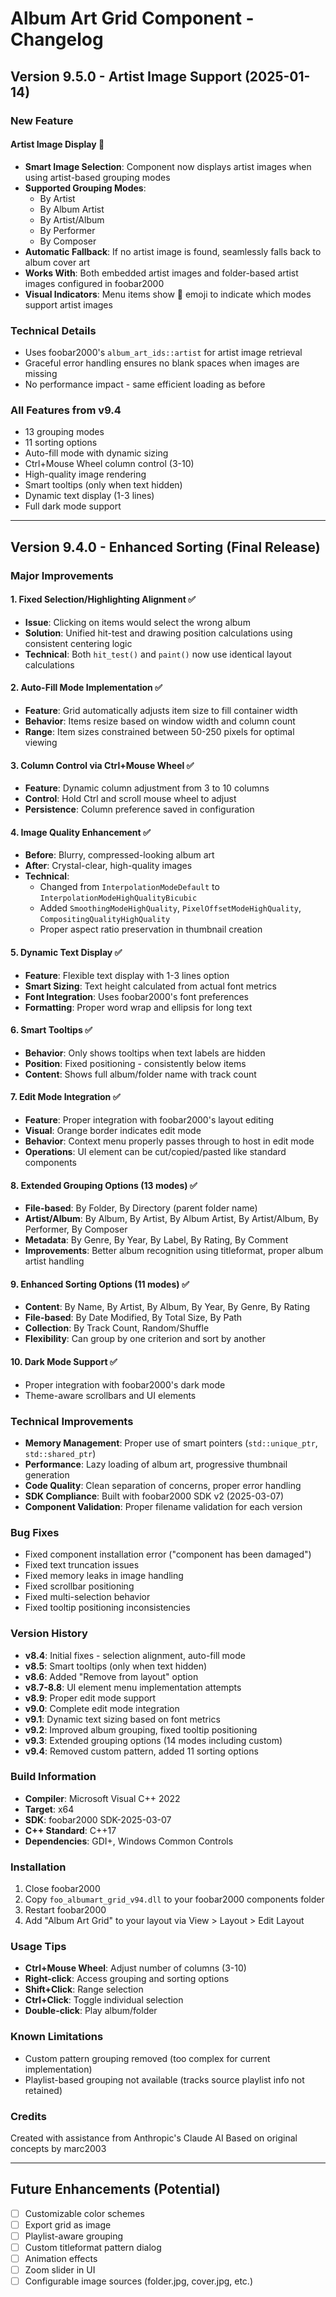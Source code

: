 # Album Art Grid Component - Changelog

## Version 9.5.0 - Artist Image Support (2025-01-14)

### New Feature

#### Artist Image Display 🎤
- **Smart Image Selection**: Component now displays artist images when using artist-based grouping modes
- **Supported Grouping Modes**:
  - By Artist
  - By Album Artist  
  - By Artist/Album
  - By Performer
  - By Composer
- **Automatic Fallback**: If no artist image is found, seamlessly falls back to album cover art
- **Works With**: Both embedded artist images and folder-based artist images configured in foobar2000
- **Visual Indicators**: Menu items show 🎤 emoji to indicate which modes support artist images

### Technical Details
- Uses foobar2000's `album_art_ids::artist` for artist image retrieval
- Graceful error handling ensures no blank spaces when images are missing
- No performance impact - same efficient loading as before

### All Features from v9.4
- 13 grouping modes
- 11 sorting options  
- Auto-fill mode with dynamic sizing
- Ctrl+Mouse Wheel column control (3-10)
- High-quality image rendering
- Smart tooltips (only when text hidden)
- Dynamic text display (1-3 lines)
- Full dark mode support

---

## Version 9.4.0 - Enhanced Sorting (Final Release)

### Major Improvements

#### 1. Fixed Selection/Highlighting Alignment ✅
- **Issue**: Clicking on items would select the wrong album
- **Solution**: Unified hit-test and drawing position calculations using consistent centering logic
- **Technical**: Both `hit_test()` and `paint()` now use identical layout calculations

#### 2. Auto-Fill Mode Implementation ✅
- **Feature**: Grid automatically adjusts item size to fill container width
- **Behavior**: Items resize based on window width and column count
- **Range**: Item sizes constrained between 50-250 pixels for optimal viewing

#### 3. Column Control via Ctrl+Mouse Wheel ✅
- **Feature**: Dynamic column adjustment from 3 to 10 columns
- **Control**: Hold Ctrl and scroll mouse wheel to adjust
- **Persistence**: Column preference saved in configuration

#### 4. Image Quality Enhancement ✅
- **Before**: Blurry, compressed-looking album art
- **After**: Crystal-clear, high-quality images
- **Technical**: 
  - Changed from `InterpolationModeDefault` to `InterpolationModeHighQualityBicubic`
  - Added `SmoothingModeHighQuality`, `PixelOffsetModeHighQuality`, `CompositingQualityHighQuality`
  - Proper aspect ratio preservation in thumbnail creation

#### 5. Dynamic Text Display ✅
- **Feature**: Flexible text display with 1-3 lines option
- **Smart Sizing**: Text height calculated from actual font metrics
- **Font Integration**: Uses foobar2000's font preferences
- **Formatting**: Proper word wrap and ellipsis for long text

#### 6. Smart Tooltips ✅
- **Behavior**: Only shows tooltips when text labels are hidden
- **Position**: Fixed positioning - consistently below items
- **Content**: Shows full album/folder name with track count

#### 7. Edit Mode Integration ✅
- **Feature**: Proper integration with foobar2000's layout editing
- **Visual**: Orange border indicates edit mode
- **Behavior**: Context menu properly passes through to host in edit mode
- **Operations**: UI element can be cut/copied/pasted like standard components

#### 8. Extended Grouping Options (13 modes) ✅
- **File-based**: By Folder, By Directory (parent folder name)
- **Artist/Album**: By Album, By Artist, By Album Artist, By Artist/Album, By Performer, By Composer
- **Metadata**: By Genre, By Year, By Label, By Rating, By Comment
- **Improvements**: Better album recognition using titleformat, proper album artist handling

#### 9. Enhanced Sorting Options (11 modes) ✅
- **Content**: By Name, By Artist, By Album, By Year, By Genre, By Rating
- **File-based**: By Date Modified, By Total Size, By Path
- **Collection**: By Track Count, Random/Shuffle
- **Flexibility**: Can group by one criterion and sort by another

#### 10. Dark Mode Support ✅
- Proper integration with foobar2000's dark mode
- Theme-aware scrollbars and UI elements

### Technical Improvements

- **Memory Management**: Proper use of smart pointers (`std::unique_ptr`, `std::shared_ptr`)
- **Performance**: Lazy loading of album art, progressive thumbnail generation
- **Code Quality**: Clean separation of concerns, proper error handling
- **SDK Compliance**: Built with foobar2000 SDK v2 (2025-03-07)
- **Component Validation**: Proper filename validation for each version

### Bug Fixes

- Fixed component installation error ("component has been damaged")
- Fixed text truncation issues
- Fixed memory leaks in image handling
- Fixed scrollbar positioning
- Fixed multi-selection behavior
- Fixed tooltip positioning inconsistencies

### Version History

- **v8.4**: Initial fixes - selection alignment, auto-fill mode
- **v8.5**: Smart tooltips (only when text hidden)
- **v8.6**: Added "Remove from layout" option
- **v8.7-8.8**: UI element menu implementation attempts
- **v8.9**: Proper edit mode support
- **v9.0**: Complete edit mode integration
- **v9.1**: Dynamic text sizing based on font metrics
- **v9.2**: Improved album grouping, fixed tooltip positioning
- **v9.3**: Extended grouping options (14 modes including custom)
- **v9.4**: Removed custom pattern, added 11 sorting options

### Build Information

- **Compiler**: Microsoft Visual C++ 2022
- **Target**: x64
- **SDK**: foobar2000 SDK-2025-03-07
- **C++ Standard**: C++17
- **Dependencies**: GDI+, Windows Common Controls

### Installation

1. Close foobar2000
2. Copy `foo_albumart_grid_v94.dll` to your foobar2000 components folder
3. Restart foobar2000
4. Add "Album Art Grid" to your layout via View > Layout > Edit Layout

### Usage Tips

- **Ctrl+Mouse Wheel**: Adjust number of columns (3-10)
- **Right-click**: Access grouping and sorting options
- **Shift+Click**: Range selection
- **Ctrl+Click**: Toggle individual selection
- **Double-click**: Play album/folder

### Known Limitations

- Custom pattern grouping removed (too complex for current implementation)
- Playlist-based grouping not available (tracks source playlist info not retained)

### Credits

Created with assistance from Anthropic's Claude AI
Based on original concepts by marc2003

---

## Future Enhancements (Potential)

- [ ] Customizable color schemes
- [ ] Export grid as image
- [ ] Playlist-aware grouping
- [ ] Custom titleformat pattern dialog
- [ ] Animation effects
- [ ] Zoom slider in UI
- [ ] Configurable image sources (folder.jpg, cover.jpg, etc.)